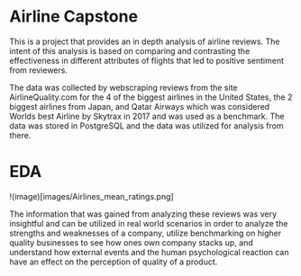 # Airline Capstone

This is a project that provides an in depth analysis of airline reviews.  The intent of this analysis is based on comparing and contrasting the effectiveness in different attributes of flights that led to positive sentiment from reviewers. 

The data was collected by webscraping reviews from the site AirlineQuality.com for the 4 of the biggest airlines in the United States, the 2 biggest airlines from Japan, and Qatar Airways which was considered Worlds best Airline by Skytrax in 2017 and was used as a benchmark.  The data was stored in PostgreSQL and the data was utilized for analysis from there.

# EDA

!(image)[images/Airlines_mean_ratings.png]





The information that was gained from analyzing these reviews was very insightful and can be utilized in real world scenarios in order to analyze the strengths and weaknesses of a company, utilize benchmarking on higher quality businesses to see how ones own company stacks up, and understand how external events and the human psychological reaction can have an effect on the perception of quality of a product.


